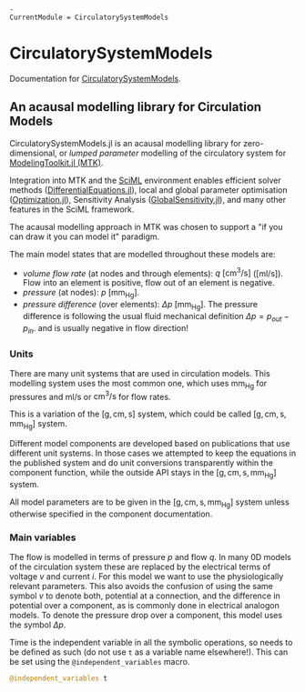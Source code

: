 ```@meta
-
CurrentModule = CirculatorySystemModels
```

# CirculatorySystemModels

Documentation for [CirculatorySystemModels](https://github.com/TS-CUBED/CirculatorySystemModels.jl).

## An acausal modelling library for Circulation Models

CirculatorySystemModels.jl is an acausal modelling library for zero-dimensional, or _lumped parameter_ modelling of the circulatory system for [ModelingToolkit.jl (MTK)](https://github.com/SciML/ModelingToolkit.jl).

Integration into MTK and the [SciML](https://docs.sciml.ai/Overview/stable/) environment enables efficient solver methods ([DifferentialEquations.jl](https://diffeq.sciml.ai/latest/)), local and global parameter optimisation ([Optimization.jl](https://optimization.sciml.ai/stable/)), Sensitivity Analysis ([GlobalSensitivity.jl](https://gsa.sciml.ai/stable/)), and many other features in the SciML framework.

The acausal modelling approach in MTK was chosen to support a "if you can draw it you can model it" paradigm.

The main model states that are modelled throughout these models are:

- _volume flow rate_ (at nodes and through elements): $q\ [\mathrm{cm^{3}/s}]$ ($[\mathrm{ml/s}]$). Flow into an element is positive, flow out of an element is negative.
- _pressure_ (at nodes): $p\ [\mathrm{mm_{{Hg}}}]$.
- _pressure difference_ (over elements): $\Delta p\ [\mathrm{mm_{{Hg}}}]$. The pressure difference is following the usual fluid mechanical definition $\Delta p = p_{out} - p_{in}$. and is usually negative in flow direction!


### Units

There are many unit systems that are used in circulation models.
This modelling system uses the most common one, which uses $\mathrm{mm_{Hg}}$ for pressures and $\mathrm{ml/s}$ or $\mathrm{cm^3/s}$ for flow rates.

This is a variation of the $\mathrm{[g, cm, s]}$ system, which could be called $\mathrm{[g, cm, s, mm_{Hg}]}$ system.

Different model components are developed based on publications that use different unit systems. In those cases we attempted to keep the equations in the published system and do unit conversions transparently within the component function, while the outside API stays in the $\mathrm{[g, cm, s, mm_{Hg}]}$ system.

All model parameters are to be given in the $\mathrm{[g, cm, s, mm_{Hg}]}$  system unless otherwise specified in the component documentation.

### Main variables

The flow is modelled in terms of pressure $p$ and flow $q$. In many 0D
models of the circulation system these are replaced by the electrical
terms of voltage $v$ and current $i$. For this model we want to use the
physiologically relevant parameters. This also avoids the confusion of
using the same symbol $v$ to denote both, potential at a connection, and
the difference in potential over a component, as is commonly done in
electrical analogon models. To denote the pressure drop over a
component, this model uses the symbol $\Delta p$.

Time is the independent variable in all the symbolic operations, so needs to be
defined as such (do not use `t` as a variable name elsewhere!). This can be set using the `@independent_variables` macro.

```julia
@independent_variables t
```














